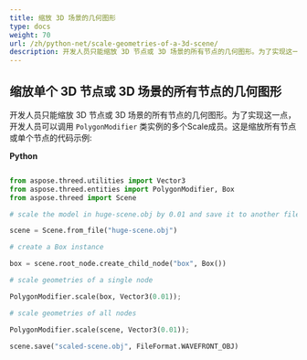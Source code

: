 ```yaml
---
title: 缩放 3D 场景的几何图形
type: docs
weight: 70
url: /zh/python-net/scale-geometries-of-a-3d-scene/
description: 开发人员只能缩放 3D 节点或 3D 场景的所有节点的几何图形。为了实现这一点，开发人员可以调用PolygonModifier类实例的多个Scale成员。
---
```

##  **缩放单个 3D 节点或 3D 场景的所有节点的几何图形**
开发人员只能缩放 3D 节点或 3D 场景的所有节点的几何图形。为了实现这一点，开发人员可以调用 `PolygonModifier` 类实例的多个Scale成员。这是缩放所有节点或单个节点的代码示例:



**Python**

```py

from aspose.threed.utilities import Vector3
from aspose.threed.entities import PolygonModifier, Box
from aspose.threed import Scene

# scale the model in huge-scene.obj by 0.01 and save it to another file:

scene = Scene.from_file("huge-scene.obj")

# create a Box instance

box = scene.root_node.create_child_node("box", Box())

# scale geometries of a single node

PolygonModifier.scale(box, Vector3(0.01));

# scale geometries of all nodes

PolygonModifier.scale(scene, Vector3(0.01));

scene.save("scaled-scene.obj", FileFormat.WAVEFRONT_OBJ)

```
